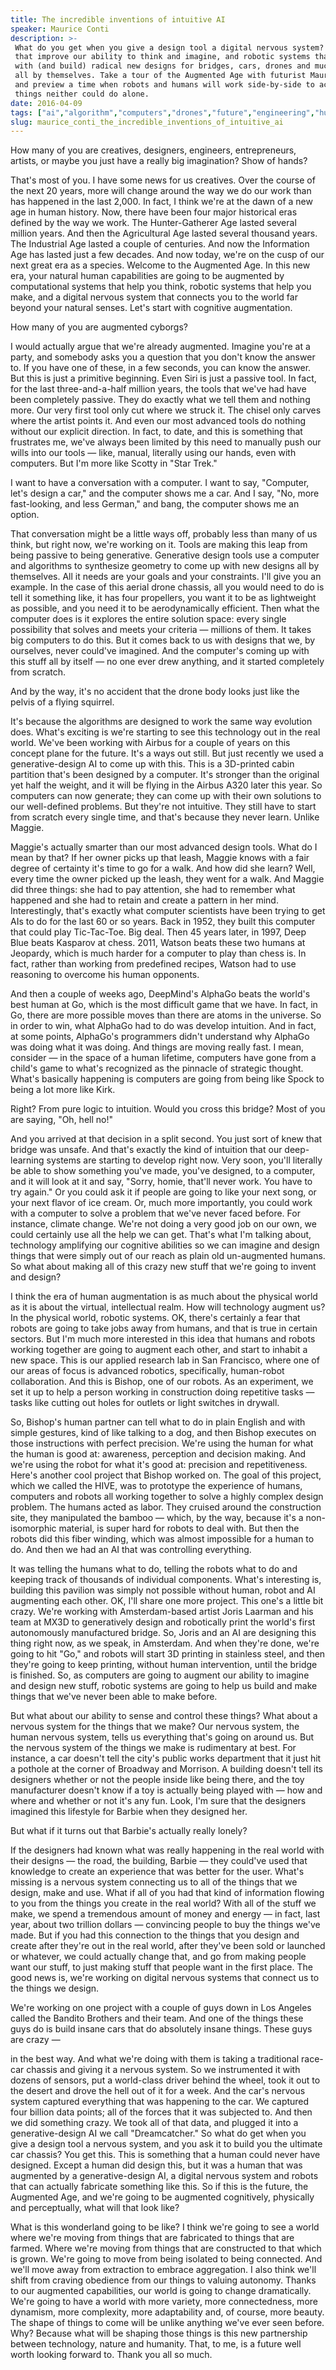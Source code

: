```yaml
---
title: The incredible inventions of intuitive AI
speaker: Maurice Conti
description: >-
 What do you get when you give a design tool a digital nervous system? Computers
 that improve our ability to think and imagine, and robotic systems that come up
 with (and build) radical new designs for bridges, cars, drones and much more --
 all by themselves. Take a tour of the Augmented Age with futurist Maurice Conti
 and preview a time when robots and humans will work side-by-side to accomplish
 things neither could do alone.
date: 2016-04-09
tags: ["ai","algorithm","computers","drones","future","engineering","humanity","innovation","invention","materials","product-design","robots","technology","tedx","manufacturing","design"]
slug: maurice_conti_the_incredible_inventions_of_intuitive_ai
---
```


How many of you are creatives, designers, engineers, entrepreneurs, artists, or maybe you
just have a really big imagination? Show of hands? 

That's most of you. I have some news for us creatives. Over the course of the next 20
years, more will change around the way we do our work than has happened in the last 2,000.
In fact, I think we're at the dawn of a new age in human history. Now, there have been four
major historical eras defined by the way we work. The Hunter-Gatherer Age lasted several
million years. And then the Agricultural Age lasted several thousand years. The Industrial
Age lasted a couple of centuries. And now the Information Age has lasted just a few
decades. And now today, we're on the cusp of our next great era as a species. Welcome to
the Augmented Age. In this new era, your natural human capabilities are going to be
augmented by computational systems that help you think, robotic systems that help you
make, and a digital nervous system that connects you to the world far beyond your natural
senses. Let's start with cognitive augmentation.

How many of you are augmented cyborgs?

I would actually argue that we're already augmented. Imagine you're at a party, and
somebody asks you a question that you don't know the answer to. If you have one of these,
in a few seconds, you can know the answer. But this is just a primitive beginning. Even
Siri is just a passive tool. In fact, for the last three-and-a-half million years, the
tools that we've had have been completely passive. They do exactly what we tell them and
nothing more. Our very first tool only cut where we struck it. The chisel only carves
where the artist points it. And even our most advanced tools do nothing without our
explicit direction. In fact, to date, and this is something that frustrates me, we've
always been limited by this need to manually push our wills into our tools — like, manual,
literally using our hands, even with computers. But I'm more like Scotty in "Star
Trek."

I want to have a conversation with a computer. I want to say, "Computer, let's design a
car," and the computer shows me a car. And I say, "No, more fast-looking, and less
German," and bang, the computer shows me an option.

That conversation might be a little ways off, probably less than many of us think, but
right now, we're working on it. Tools are making this leap from being passive to being
generative. Generative design tools use a computer and algorithms to synthesize geometry
to come up with new designs all by themselves. All it needs are your goals and your
constraints. I'll give you an example. In the case of this aerial drone chassis, all you
would need to do is tell it something like, it has four propellers, you want it to be as
lightweight as possible, and you need it to be aerodynamically efficient. Then what the
computer does is it explores the entire solution space: every single possibility that
solves and meets your criteria — millions of them. It takes big computers to do this. But
it comes back to us with designs that we, by ourselves, never could've imagined. And the
computer's coming up with this stuff all by itself — no one ever drew anything, and it
started completely from scratch.

And by the way, it's no accident that the drone body looks just like the pelvis of a
flying squirrel.

It's because the algorithms are designed to work the same way evolution does. What's
exciting is we're starting to see this technology out in the real world. We've been
working with Airbus for a couple of years on this concept plane for the future. It's a
ways out still. But just recently we used a generative-design AI to come up with this.
This is a 3D-printed cabin partition that's been designed by a computer. It's stronger
than the original yet half the weight, and it will be flying in the Airbus A320 later this
year. So computers can now generate; they can come up with their own solutions to our
well-defined problems. But they're not intuitive. They still have to start from scratch
every single time, and that's because they never learn. Unlike Maggie.

Maggie's actually smarter than our most advanced design tools. What do I mean by that? If
her owner picks up that leash, Maggie knows with a fair degree of certainty it's time to
go for a walk. And how did she learn? Well, every time the owner picked up the leash, they
went for a walk. And Maggie did three things: she had to pay attention, she had to
remember what happened and she had to retain and create a pattern in her
mind. Interestingly, that's exactly what computer scientists have been trying to get AIs to
do for the last 60 or so years. Back in 1952, they built this computer that could play
Tic-Tac-Toe. Big deal. Then 45 years later, in 1997, Deep Blue beats Kasparov at chess.
2011, Watson beats these two humans at Jeopardy, which is much harder for a computer to
play than chess is. In fact, rather than working from predefined recipes, Watson had to
use reasoning to overcome his human opponents.

And then a couple of weeks ago, DeepMind's AlphaGo beats the world's best human at Go,
which is the most difficult game that we have. In fact, in Go, there are more possible
moves than there are atoms in the universe. So in order to win, what AlphaGo had to do was
develop intuition. And in fact, at some points, AlphaGo's programmers didn't understand
why AlphaGo was doing what it was doing. And things are moving really fast. I mean,
consider — in the space of a human lifetime, computers have gone from a child's game to
what's recognized as the pinnacle of strategic thought. What's basically happening is
computers are going from being like Spock to being a lot more like Kirk.

Right? From pure logic to intuition. Would you cross this bridge? Most of you are saying,
"Oh, hell no!"

And you arrived at that decision in a split second. You just sort of knew that bridge was
unsafe. And that's exactly the kind of intuition that our deep-learning systems are
starting to develop right now. Very soon, you'll literally be able to show something
you've made, you've designed, to a computer, and it will look at it and say, "Sorry,
homie, that'll never work. You have to try again." Or you could ask it if people are going
to like your next song, or your next flavor of ice cream. Or, much more importantly, you
could work with a computer to solve a problem that we've never faced before. For instance,
climate change. We're not doing a very good job on our own, we could certainly use all the
help we can get. That's what I'm talking about, technology amplifying our cognitive
abilities so we can imagine and design things that were simply out of our reach as plain
old un-augmented humans. So what about making all of this crazy new stuff that we're going
to invent and design?

I think the era of human augmentation is as much about the physical world as it is about
the virtual, intellectual realm. How will technology augment us? In the physical world,
robotic systems. OK, there's certainly a fear that robots are going to take jobs away from
humans, and that is true in certain sectors. But I'm much more interested in this idea
that humans and robots working together are going to augment each other, and start to
inhabit a new space. This is our applied research lab in San Francisco, where one of our
areas of focus is advanced robotics, specifically, human-robot collaboration. And this is
Bishop, one of our robots. As an experiment, we set it up to help a person working in
construction doing repetitive tasks — tasks like cutting out holes for outlets or light
switches in drywall.

So, Bishop's human partner can tell what to do in plain English and with simple gestures,
kind of like talking to a dog, and then Bishop executes on those instructions with perfect
precision. We're using the human for what the human is good at: awareness, perception and
decision making. And we're using the robot for what it's good at: precision and
repetitiveness. Here's another cool project that Bishop worked on. The goal of this
project, which we called the HIVE, was to prototype the experience of humans, computers
and robots all working together to solve a highly complex design problem. The humans acted
as labor. They cruised around the construction site, they manipulated the bamboo — which,
by the way, because it's a non-isomorphic material, is super hard for robots to deal with.
But then the robots did this fiber winding, which was almost impossible for a human to do.
And then we had an AI that was controlling everything.

It was telling the humans what to do, telling the robots what to do and keeping track of
thousands of individual components. What's interesting is, building this pavilion was
simply not possible without human, robot and AI augmenting each other. OK, I'll share one
more project. This one's a little bit crazy. We're working with Amsterdam-based artist
Joris Laarman and his team at MX3D to generatively design and robotically print the
world's first autonomously manufactured bridge. So, Joris and an AI are designing this
thing right now, as we speak, in Amsterdam. And when they're done, we're going to hit
"Go," and robots will start 3D printing in stainless steel, and then they're going to keep
printing, without human intervention, until the bridge is finished. So, as computers are
going to augment our ability to imagine and design new stuff, robotic systems are going to
help us build and make things that we've never been able to make before.

But what about our ability to sense and control these things? What about a nervous system
for the things that we make? Our nervous system, the human nervous system, tells us
everything that's going on around us. But the nervous system of the things we make is
rudimentary at best. For instance, a car doesn't tell the city's public works department
that it just hit a pothole at the corner of Broadway and Morrison. A building doesn't tell
its designers whether or not the people inside like being there, and the toy manufacturer
doesn't know if a toy is actually being played with — how and where and whether or not
it's any fun. Look, I'm sure that the designers imagined this lifestyle for Barbie when
they designed her.

But what if it turns out that Barbie's actually really lonely?

If the designers had known what was really happening in the real world with their designs
— the road, the building, Barbie — they could've used that knowledge to create an
experience that was better for the user. What's missing is a nervous system connecting us
to all of the things that we design, make and use. What if all of you had that kind of
information flowing to you from the things you create in the real world? With all of the
stuff we make, we spend a tremendous amount of money and energy — in fact, last year,
about two trillion dollars — convincing people to buy the things we've made. But if you
had this connection to the things that you design and create after they're out in the real
world, after they've been sold or launched or whatever, we could actually change that, and
go from making people want our stuff, to just making stuff that people want in the first
place. The good news is, we're working on digital nervous systems that connect us to the
things we design.

We're working on one project with a couple of guys down in Los Angeles called the Bandito
Brothers and their team. And one of the things these guys do is build insane cars that do
absolutely insane things. These guys are crazy —

in the best way. And what we're doing with them is taking a traditional race-car chassis
and giving it a nervous system. So we instrumented it with dozens of sensors, put a
world-class driver behind the wheel, took it out to the desert and drove the hell out of
it for a week. And the car's nervous system captured everything that was happening to the
car. We captured four billion data points; all of the forces that it was subjected to. And
then we did something crazy. We took all of that data, and plugged it into a
generative-design AI we call "Dreamcatcher." So what do get when you give a design tool a
nervous system, and you ask it to build you the ultimate car chassis? You get this. This
is something that a human could never have designed. Except a human did design this, but
it was a human that was augmented by a generative-design AI, a digital nervous system and
robots that can actually fabricate something like this. So if this is the future, the
Augmented Age, and we're going to be augmented cognitively, physically and perceptually,
what will that look like?

What is this wonderland going to be like? I think we're going to see a world where we're
moving from things that are fabricated to things that are farmed. Where we're moving from
things that are constructed to that which is grown. We're going to move from being
isolated to being connected. And we'll move away from extraction to embrace aggregation. I
also think we'll shift from craving obedience from our things to valuing autonomy. Thanks
to our augmented capabilities, our world is going to change dramatically. We're going to
have a world with more variety, more connectedness, more dynamism, more complexity, more
adaptability and, of course, more beauty. The shape of things to come will be unlike
anything we've ever seen before. Why? Because what will be shaping those things is this
new partnership between technology, nature and humanity. That, to me, is a future well
worth looking forward to. Thank you all so much.

<!--
ad_duration=3.33
event="TEDxPortland"
external_start_time=0
intro_duration=11.82
is_subtitle_required="False"
is_talk_featured="True"
language="en"
language_swap="False"
native_language="en"
number_of_related_talks=6
number_of_speakers=1
number_of_subtitled_videos=23
number_of_tags=16
number_of_talk_download_languages=23
number_of_talk_more_resources=0
number_of_talk_recommendations=0
number_of_talks_take_actions=0
post_ad_duration=0.83
published_timestamp="2017-02-06 15:48:32"
recording_date="2016-04-09"
speaker_description="Designer, futurist"
speaker_is_published=1
speaker_name="Maurice Conti"
talk_name="The incredible inventions of intuitive AI"
talks_tags=["ai","algorithm","computers","drones","future","engineering","humanity","innovation","invention","materials","product-design","robots","technology","tedx","manufacturing","design"]
url_audio="https://download.ted.com/talks/MauriceConti_2016X.mp3?apikey=acme-roadrunner"
url_photo_speaker="https://pe.tedcdn.com/images/ted/3f646de15ac75226c59ad9368a5047a72426c729_254x191.jpg"
url_photo_talk="https://s3.amazonaws.com/talkstar-photos/uploads/967c1c02-5668-4618-9e40-f0d4f10218ca/MauriceConti_2016X-embed.jpg"
url_webpage="https://www.ted.com/talks/maurice_conti_the_incredible_inventions_of_intuitive_ai"
video_type_name="TEDx Talk"
-->